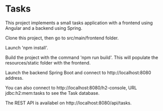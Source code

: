 # Tasks

This project implements a small tasks application with a frontend using Angular and a backend using Spring.

Clone this project, then go to src/main/frontend folder.

Launch 'npm install'.

Build the project with the command 'npm run build'. This will populate the resources/static folder with the frontend.

Launch the backend Spring Boot and connect to http://localhost:8080 address.

You can also connect to http://localhost:8080/h2-console, URL jdbc:h2:mem:tasks to see the Task database.

The REST API is availabel on http://localhost:8080/api/tasks.



